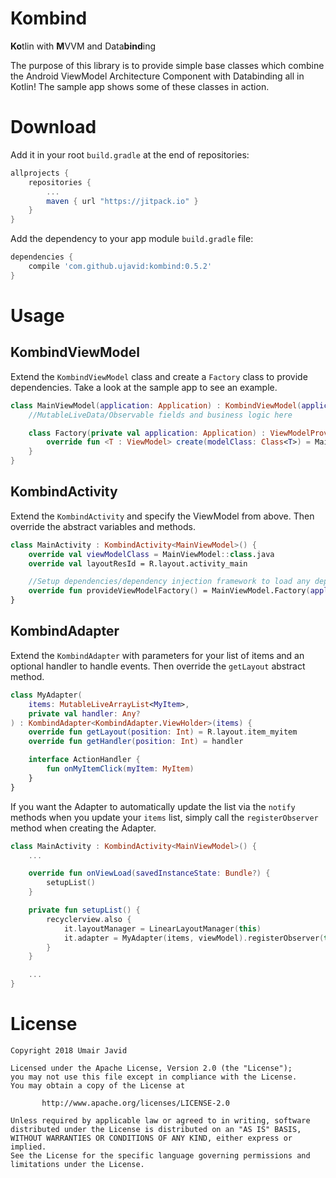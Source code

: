 # Kombind
**Ko**tlin with **M**VVM and Data**bind**ing

The purpose of this library is to provide simple base classes which combine the Android ViewModel Architecture Component with Databinding all in Kotlin! The sample app shows some of these classes in action.

# Download
Add it in your root `build.gradle` at the end of repositories:

```gradle
allprojects {
    repositories {
        ...
        maven { url "https://jitpack.io" }
    }
}
```
Add the dependency to your app module `build.gradle` file:

```gradle
dependencies {
    compile 'com.github.ujavid:kombind:0.5.2'
}
```

# Usage
## KombindViewModel
Extend the `KombindViewModel` class and create a `Factory` class to provide dependencies. Take a look at the sample app to see an example.
```kotlin
class MainViewModel(application: Application) : KombindViewModel(application) {
    //MutableLiveData/Observable fields and business logic here

    class Factory(private val application: Application) : ViewModelProvider.NewInstanceFactory() {
        override fun <T : ViewModel> create(modelClass: Class<T>) = MainViewModel(application) as T
    }
}
```

## KombindActivity
Extend the `KombindActivity` and specify the ViewModel from above. Then override the abstract variables and methods.
```kotlin
class MainActivity : KombindActivity<MainViewModel>() {
    override val viewModelClass = MainViewModel::class.java
    override val layoutResId = R.layout.activity_main

    //Setup dependencies/dependency injection framework to load any dependencies here
    override fun provideViewModelFactory() = MainViewModel.Factory(application)
}
```

## KombindAdapter
Extend the `KombindAdapter` with parameters for your list of items and an optional handler to handle events. Then override the `getLayout` abstract method.
```kotlin
class MyAdapter(
    items: MutableLiveArrayList<MyItem>,
    private val handler: Any?
) : KombindAdapter<KombindAdapter.ViewHolder>(items) {
    override fun getLayout(position: Int) = R.layout.item_myitem
    override fun getHandler(position: Int) = handler

    interface ActionHandler {
        fun onMyItemClick(myItem: MyItem)
    }
}
```
If you want the Adapter to automatically update the list via the `notify` methods when you update your `items` list, simply call the `registerObserver` method when creating the Adapter.
```kotlin
class MainActivity : KombindActivity<MainViewModel>() {
    ...

    override fun onViewLoad(savedInstanceState: Bundle?) {
        setupList()
    }

    private fun setupList() {
    	recyclerview.also {
            it.layoutManager = LinearLayoutManager(this)
            it.adapter = MyAdapter(items, viewModel).registerObserver(this)
        }
    }

    ...
}
```

# License
```
Copyright 2018 Umair Javid

Licensed under the Apache License, Version 2.0 (the "License");
you may not use this file except in compliance with the License.
You may obtain a copy of the License at

       http://www.apache.org/licenses/LICENSE-2.0

Unless required by applicable law or agreed to in writing, software
distributed under the License is distributed on an "AS IS" BASIS,
WITHOUT WARRANTIES OR CONDITIONS OF ANY KIND, either express or implied.
See the License for the specific language governing permissions and
limitations under the License.
```
